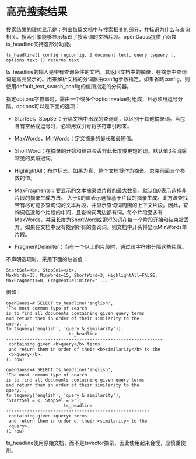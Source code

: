 # 高亮搜索结果

搜索结果的理想显示是：列出每篇文档中与搜索相关的部分，并标识为什么与查询相关。搜索引擎能够显示标识了搜索词的文档片段。openGauss提供了函数ts\_headline支持这部分功能。

```
ts_headline([ config regconfig, ] document text, query tsquery [, options text ]) returns text
```

ts\_headline的输入是带有查询条件的文档，其返回文档中的摘录，在摘录中查询词是高亮显示的。用来解析文档的分词器由config参数指定。如果省略config，则使用default\_text\_search\_config的值所指定的分词器。

指定options字符串时，需由一个或多个option=value对组成，且必须用逗号分隔。options可以是下面的选项：

-   StartSel，StopSel：分隔文档中出现的查询词，以区别于其他摘录词。当包含有空格或逗号时，必须用双引号将字符串引起来。
-   MaxWords，MinWords：定义摘录的最长和最短值。

-   ShortWord：在摘录的开始和结束会丢弃此长度或更短的词。默认值3会消除常见的英语冠词。

-   HighlightAll：布尔标志。如果为真，整个文档将作为摘录。忽略前面三个参数的值。

-   MaxFragments：要显示的文本摘录或片段的最大数量。默认值0表示选择非片段的摘录生成方法。 大于0的值表示选择基于片段的摘录生成。此方法查找带有尽可能多查询词的文本片段，并显示查询词周围的上下文片段。因此，查询词临近每个片段的中间，且查询词两边都有词。每个片段至多有MaxWords，并且长度为ShortWord或更短的词在每一个片段开始和结束被丢弃。如果在文档中没有找到所有的查询词，则文档中开头将显示MinWords单片段。

-   FragmentDelimiter：当有一个以上的片段时，通过该字符串分隔这些片段。

不声明选项时，采用下面的缺省值：

```
StartSel=<b>, StopSel=</b>,
MaxWords=35, MinWords=15, ShortWord=3, HighlightAll=FALSE,
MaxFragments=0, FragmentDelimiter=" ... "
```

例如：

```
openGauss=# SELECT ts_headline('english',
'The most common type of search
is to find all documents containing given query terms
and return them in order of their similarity to the
query.',
to_tsquery('english', 'query & similarity'));
                        ts_headline                         
------------------------------------------------------------
 containing given <b>query</b> terms
 and return them in order of their <b>similarity</b> to the
 <b>query</b>.
(1 row)

openGauss=# SELECT ts_headline('english',
'The most common type of search
is to find all documents containing given query terms
and return them in order of their similarity to the
query.',
to_tsquery('english', 'query & similarity'),
'StartSel = <, StopSel = >');
                      ts_headline                      
-------------------------------------------------------
 containing given <query> terms
 and return them in order of their <similarity> to the
 <query>.
(1 row)
```

ts\_headline使用原始文档，而不是tsvector摘录，因此使用起来会慢，应慎重使用。

